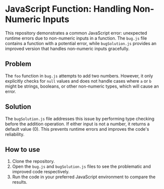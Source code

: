 # JavaScript Function: Handling Non-Numeric Inputs

This repository demonstrates a common JavaScript error: unexpected runtime errors due to non-numeric inputs in a function. The `bug.js` file contains a function with a potential error, while `bugSolution.js` provides an improved version that handles non-numeric inputs gracefully.

## Problem

The `foo` function in `bug.js` attempts to add two numbers. However, it only explicitly checks for `null` values and does not handle cases where `a` or `b` might be strings, booleans, or other non-numeric types, which will cause an error.

## Solution

The `bugSolution.js` file addresses this issue by performing type checking before the addition operation. If either input is not a number, it returns a default value (0). This prevents runtime errors and improves the code's reliability.

## How to use

1. Clone the repository.
2. Open the `bug.js` and `bugSolution.js` files to see the problematic and improved code respectively. 
3. Run the code in your preferred JavaScript environment to compare the results.
